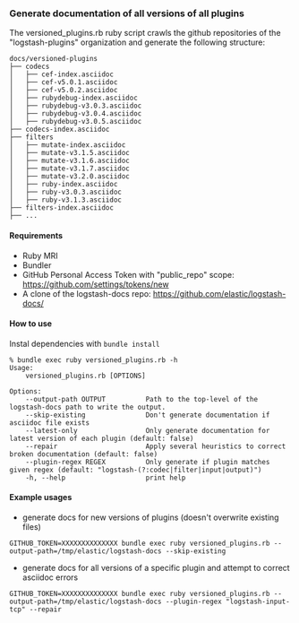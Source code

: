 ### Generate documentation of all versions of all plugins

The versioned_plugins.rb ruby script crawls the github repositories of the "logstash-plugins" organization
and generate the following structure:

```
docs/versioned-plugins
├── codecs
│   ├── cef-index.asciidoc
│   ├── cef-v5.0.1.asciidoc
│   ├── cef-v5.0.2.asciidoc
│   ├── rubydebug-index.asciidoc
│   ├── rubydebug-v3.0.3.asciidoc
│   ├── rubydebug-v3.0.4.asciidoc
│   ├── rubydebug-v3.0.5.asciidoc
├── codecs-index.asciidoc
├── filters
│   ├── mutate-index.asciidoc
│   ├── mutate-v3.1.5.asciidoc
│   ├── mutate-v3.1.6.asciidoc
│   ├── mutate-v3.1.7.asciidoc
│   ├── mutate-v3.2.0.asciidoc
│   ├── ruby-index.asciidoc
│   ├── ruby-v3.0.3.asciidoc
│   ├── ruby-v3.1.3.asciidoc
├── filters-index.asciidoc
├── ...
```
#### Requirements

* Ruby MRI
* Bundler
* GitHub Personal Access Token with "public_repo" scope: https://github.com/settings/tokens/new
* A clone of the logstash-docs repo: https://github.com/elastic/logstash-docs/

#### How to use

Instal dependencies with `bundle install`

```
% bundle exec ruby versioned_plugins.rb -h
Usage:
    versioned_plugins.rb [OPTIONS]

Options:
    --output-path OUTPUT          Path to the top-level of the logstash-docs path to write the output.
    --skip-existing               Don't generate documentation if asciidoc file exists
    --latest-only                 Only generate documentation for latest version of each plugin (default: false)
    --repair                      Apply several heuristics to correct broken documentation (default: false)
    --plugin-regex REGEX          Only generate if plugin matches given regex (default: "logstash-(?:codec|filter|input|output)")
    -h, --help                    print help

```

#### Example usages

* generate docs for new versions of plugins (doesn't overwrite existing files)

```
GITHUB_TOKEN=XXXXXXXXXXXXXX bundle exec ruby versioned_plugins.rb --output-path=/tmp/elastic/logstash-docs --skip-existing
```

* generate docs for all versions of a specific plugin and attempt to correct asciidoc errors

```
GITHUB_TOKEN=XXXXXXXXXXXXXX bundle exec ruby versioned_plugins.rb --output-path=/tmp/elastic/logstash-docs --plugin-regex "logstash-input-tcp" --repair
```
